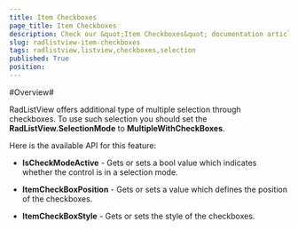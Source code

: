 ```yaml
---
title: Item Checkboxes
page_title: Item Checkboxes
description: Check our &quot;Item Checkboxes&quot; documentation article for RadListView for UWP control.
slug: radlistview-item-checkboxes
tags: radlistview,listview,checkboxes,selection
published: True
position:
---
```



#Overview#

RadListView offers additional type of multiple selection through checkboxes. To use such selection you should set the **RadListView.SelectionMode** to **MultipleWithCheckBoxes**.

Here is the available API for this feature:


- **IsCheckModeActive** - Gets or sets a bool value which indicates whether the control is in a selection mode.

- **ItemCheckBoxPosition** - Gets or sets a value which defines the position of the checkboxes.

- **ItemCheckBoxStyle**	 - Gets or sets the style of the checkboxes.

